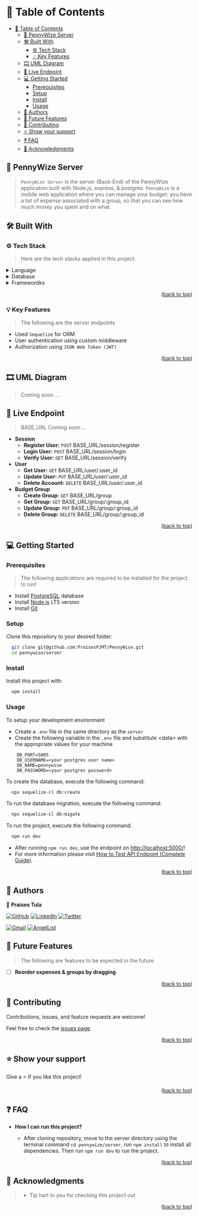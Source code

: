 # 📗 Table of Contents <a name="readme-top"></a>

- [📗 Table of Contents ](#-table-of-contents-)
  - [📖 PennyWize Server ](#-pennywize-server-)
  - [🛠 Built With ](#-built-with-)
    - [⚙️ Tech Stack ](#️-tech-stack-)
    - [💡 Key Features ](#-key-features-)
  - [🎞️ UML Diagram ](#️-uml-diagram-)
  - [🚀 Live Endpoint ](#-live-endpoint-)
  - [💻 Getting Started ](#-getting-started-)
    - [Prerequisites](#prerequisites)
    - [Setup](#setup)
    - [Install](#install)
    - [Usage](#usage)
  - [👥 Authors ](#-authors-)
  - [🔭 Future Features ](#-future-features-)
  - [🤝 Contributing ](#-contributing-)
  - [⭐️ Show your support ](#️-show-your-support-)
  - [❓ FAQ ](#-faq-)
  - [🙏 Acknowledgments ](#-acknowledgments-)

## 📖 PennyWize Server <a name="pennywize"></a>

> `PennyWize Server` is the server (Back-End) of the PennyWize application built with Node.js, express, & postgres. `PennyWize` is a mobile web application where you can manage your budget: you have a list of expense associated with a group, so that you can see how much money you spent and on what.

## 🛠 Built With <a name="built-with"></a>

### ⚙️ Tech Stack <a name="tech-stack"></a>

> Here are the tech stacks applied in this project.

<details>
  <summary>Language</summary>
  <ul>
    <li><a href="https://nodejs.org/">Node.JS</a></li>
  </ul>
</details>

<details>
  <summary>Database</summary>
  <ul>
    <li><a href="https://www.postgresql.org">Postgresql</a></li>
  </ul>
</details>

<details>
  <summary>Framewordks</summary>
  <ul>
    <li><a href="https://sequelize.org
">Sequelize</a></li>
<li><a href="https://expressjs.com/
">Express</a></li>
  </ul>
</details>

<p align="right">(<a href="#readme-top">back to top</a>)</p>

### 💡 Key Features <a name="key-features"></a>

> The following are the server endpoints

- Used `Sequelize` for ORM
- User authentication using custom middleware
- Authorization using `JSON Web Token (JWT)`

<p align="right">(<a href="#readme-top">back to top</a>)</p>

## 🎞️ UML Diagram <a name="umldiagram"></a>

> Coming soon ...

## 🚀 Live Endpoint <a name="live-endpoint"></a>

> BASE_URL Coming soon ...

- **Session**
  - **Register User:** `POST` BASE_URL/session/register
  - **Login User:** `POST` BASE_URL/session/login
  - **Verify User:** `GET` BASE_URL/session/verify
- **User**
  - **Get User:** `GET` BASE_URL/user/:user_id
  - **Update User:** `PUT` BASE_URL/user/:user_id
  - **Delete Account:** `DELETE` BASE_URL/user/:user_id
- **Budget Group**
  - **Create Group:** `GET` BASE_URL/group
  - **Get Group:** `GET` BASE_URL/group/:group_id
  - **Update Group:** `PUT` BASE_URL/group/:group_id
  - **Delete Group:** `DELETE` BASE_URL/group/:group_id

<!-- - [Live Demo Link]() -->

<p align="right">(<a href="#readme-top">back to top</a>)</p>

<!-- GETTING STARTED -->

## 💻 Getting Started <a name="getting-started"></a>

### Prerequisites

> The following applications are required to be installed for the project to run!

- Install [PostgreSQL](https://www.postgresql.org/download/) database
- Install [Node.js](https://nodejs.org/en/download/) LTS version
- Install [Git](https://git-scm.com/downloads)

### Setup

Clone this repository to your desired folder:

```sh
  git clone git@github.com:PraisesPJMT/PennyWise.git
  cd pennywize/server
```

### Install

Install this project with:

```sh
  npm install
```

### Usage

To setup your development environment

- Create a `.env` file in the same directory as the `server`
- Create the following variable in the `.env` file and substitute \<data> with the appropriate values for your machine

```
    DB_PORT=5005
    DB_USERNAME=<your postgres user name>
    DB_NAME=pennywise
    DB_PASSWORD=<your postgres password>
```

To create the database, execute the following command:

```sh
  npx sequelize-cl db:create
```

To run the database migration, execute the following command:

```sh
  npx sequelize-cl db:migate
```

To run the project, execute the following command:

```sh
  npm run dev
```

- After running `npm run dev`, use the endpoint on [http://localhost:5000/](http://localhost:5000/)!
- For more information please visit [How to Test API Endpoint (Complete Guide)](https://apidog.com/blog/test-api-endpoint/).

<p align="right">(<a href="#readme-top">back to top</a>)</p>

## 👥 Authors <a name="authors"></a>

👤 **Praises Tula**

[![GitHub](https://img.shields.io/badge/github-%23121011.svg?style=for-the-badge&logo=github&logoColor=white)](https://github.com/PraisesPJMT/)
[![LinkedIn](https://img.shields.io/badge/linkedin-%230077B5.svg?style=for-the-badge&logo=linkedin&logoColor=white)](https://www.linkedin.com/in/praises-tula/)
[![Twitter](https://img.shields.io/badge/Twitter-%231DA1F2.svg?style=for-the-badge&logo=Twitter&logoColor=white)](https://twitter.com/PraisesPJMT/)

[![Gmail](https://img.shields.io/badge/Gmail-D14836?style=for-the-badge&logo=gmail&logoColor=white)](mailto:praisesmusa@gmail.com)
[![AngelList](https://img.shields.io/badge/AngelList-%23D4D4D4.svg?style=for-the-badge&logo=AngelList&logoColor=black)](https://angel.co/u/praises-tula/)

## 🔭 Future Features <a name="future-features"></a>

> The following are features to be expected in the future

- [ ] **Reorder expenses & groups by dragging**

<p align="right">(<a href="#readme-top">back to top</a>)</p>

## 🤝 Contributing <a name="contributing"></a>

Contributions, issues, and feature requests are welcome!

Feel free to check the [issues page](../../issues/).

<p align="right">(<a href="#readme-top">back to top</a>)</p>

## ⭐️ Show your support <a name="support"></a>

Give a ⭐️ if you like this project!

<p align="right">(<a href="#readme-top">back to top</a>)</p>

## ❓ FAQ <a name="faq"></a>

- **How I can run this project?**

  - After cloning repository, move to the server directory using the terminal command `cd pennywize/server`, run `npm install` to install all dependencies. Then run `npm run dev` to run the project.

<p align="right">(<a href="#readme-top">back to top</a>)</p>

## 🙏 Acknowledgments <a name="acknowledgements"></a>

> - Tip hart to you for checking this project out

<p align="right">(<a href="#readme-top">back to top</a>)</p>

